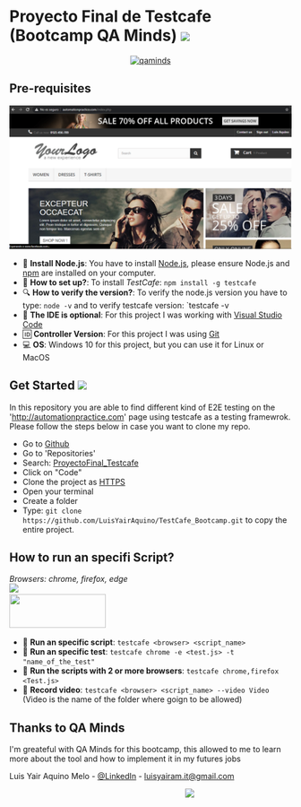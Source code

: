 # Proyecto Final de Testcafe (Bootcamp QA Minds) <img src="https://media2.giphy.com/media/LmNwrBhejkK9EFP504/giphy.gif?cid=ecf05e47igdv6iilmuicqfnlt51u8t2qbo67kf85lodhcakk&rid=giphy.gif" width="50"></h2>

<p align="center">
    <a href="https://devexpress.github.io/testcafe">
        <img src="https://qaminds.com/wp-content/uploads/2017/10/Logo_QAmindsLAB2-360x235.png" alt="qaminds">
    </a>
</p>

## Pre-requisites

![Screenshot of the page](automationpractice.PNG)

* 🔑 **Install Node.js**: You have to install [Node.js](https://nodejs.org/es/download/), please ensure Node.js and [npm](https://www.npmjs.com/) are installed on your computer.
* 🔑 **How to set up?**: To install *TestCafe*: `npm install -g testcafe`
* 🔍 **How to verify the version?**: To verify the node.js version you have to type: `node -v` and to verify testcafe version: `testcafe -v
* 📓 **The IDE is optional**: For this project I was working with [Visual Studio Code](https://code.visualstudio.com/download)
* 🆔 **Controller Version**: For this project I was using [Git](https://git-scm.com/downloads)
* 💻 **OS**: Windows 10 for this project, but you can use it for Linux or MacOS

## Get Started <img src="https://media2.giphy.com/media/hqWL97vhQBw2HPIbjW/giphy.gif?cid=ecf05e47madk65uop0gro4rbvoxmndhk4x7z7w8jlapwrrbk&rid=giphy.gif" width="50"></h2>

In this repository you are able to find different kind of E2E testing on the 'http://automationpractice.com' page using testcafe as a testing framewrok. Please follow the steps below in case you want to clone my repo.

  - Go to [Github](https://github.com/LuisYairAquino)
  - Go to 'Repositories'
  - Search: [ProyectoFinal_Testcafe](https://github.com/LuisYairAquino/ProyectoFinal_Testcafe)
  - Click on "Code"
  - Clone the project as [HTTPS](https://github.com/LuisYairAquino/TestCafe_Bootcamp.git)
  - Open your terminal
  - Create a folder
  - Type: `git clone https://github.com/LuisYairAquino/TestCafe_Bootcamp.git` to copy the entire project.
  
## How to run an specifi Script?

*Browsers: chrome, firefox, edge*</br>
<a href="https://chrome.google.com/webstore/detail/github-file-icons/ficfmibkjjnpogdcfhfokmihanoldbfe">
  <img border="0" src="https://developer.chrome.com/webstore/images/ChromeWebStore_BadgeWBorder_v2_496x150.png" width="172">
</a>
<br/>
<a href="https://addons.mozilla.org/en-US/firefox/addon/github-file-icons/">
<img border="0" src="https://addons.cdn.mozilla.net/static/img/addons-buttons/AMO-button_1.png" width="172" height="60">
</a>

* 📁 **Run an specific script**: `testcafe <browser> <script_name>`
* 📁 **Run an specific test**: `testcafe chrome -e <test.js> -t "name_of_the_test"`
* 📁 **Run the scripts with 2 or more browsers**: `testcafe chrome,firefox <Test.js>`
* 🎥 **Record video**: `testcafe <browser> <script_name> --video Video` (Video is the name of the folder where goign to be allowed)

## Thanks to QA Minds

I'm greateful with QA Minds for this bootcamp, this allowed to me to learn more about the tool and how to implement it in my futures jobs

Luis Yair Aquino Melo - [@LinkedIn](https://www.linkedin.com/in/luis-yair-aquino-melo-1a291391/) - luisyairam.it@gmail.com

<img align='right' src="https://media.giphy.com/media/M9gbBd9nbDrOTu1Mqx/giphy.gif" width="190">

